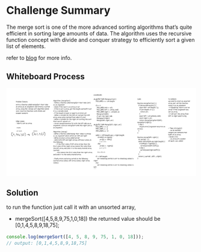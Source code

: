 # Challenge Summary

The merge sort is one of the more advanced sorting algorithms that’s quite efficient in sorting large amounts of data. The algorithm uses the recursive function concept with divide and conquer strategy to efficiently sort a given list of elements.

refer to [blog](./BLOG.md) for more info.

## Whiteboard Process

![whiteboard process 26](./assets/WB-27.png)

## Solution

to run the function just call it with an unsorted array,

- mergeSort([4,5,8,9,75,1,0,18]) the returned value should be [0,1,4,5,8,9,18,75];

```javascript
console.log(mergeSort([4, 5, 8, 9, 75, 1, 0, 18]));
// output: [0,1,4,5,8,9,18,75]
```
